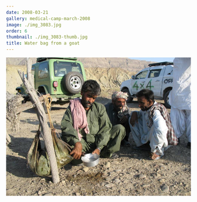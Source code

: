 ```yaml
---
date: 2008-03-21
gallery: medical-camp-march-2008
image: ./img_3083.jpg
order: 6
thumbnail: ./img_3083-thumb.jpg
title: Water bag from a goat
---
```


![Water bag from a goat](./img_3083.jpg)